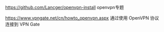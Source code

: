 https://github.com/Lancger/openvpn-install   openvpn专题


https://www.vpngate.net/cn/howto_openvpn.aspx   通过使用 OpenVPN 协议连接到 VPN Gate

